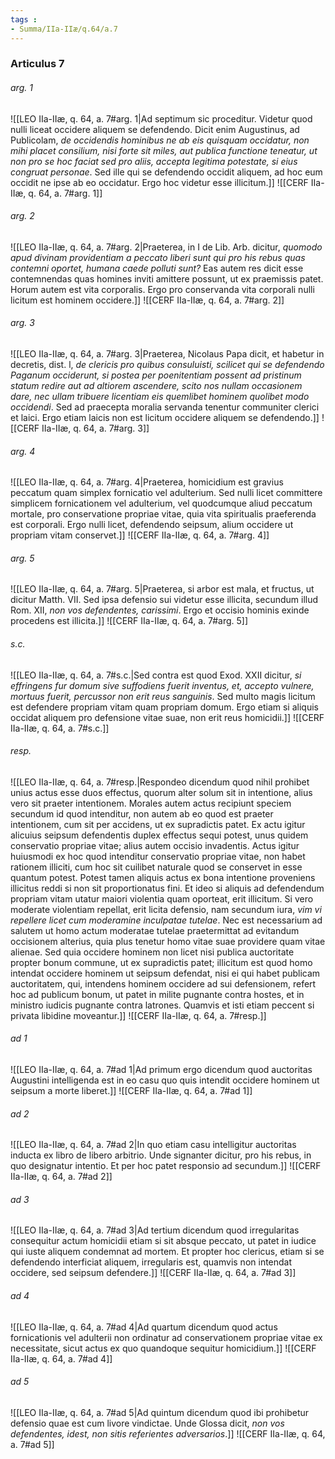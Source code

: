 ```yaml
---
tags : 
- Summa/IIa-IIæ/q.64/a.7
---
```


### Articulus 7

###### arg. 1
![[LEO IIa-IIæ, q. 64, a. 7#arg. 1|Ad septimum sic proceditur. Videtur quod nulli liceat occidere aliquem se defendendo. Dicit enim Augustinus, ad Publicolam, *de occidendis hominibus ne ab eis quisquam occidatur, non mihi placet consilium, nisi forte sit miles, aut publica functione teneatur, ut non pro se hoc faciat sed pro aliis, accepta legitima potestate, si eius congruat personae*. Sed ille qui se defendendo occidit aliquem, ad hoc eum occidit ne ipse ab eo occidatur. Ergo hoc videtur esse illicitum.]]
![[CERF IIa-IIæ, q. 64, a. 7#arg. 1]]

###### arg. 2
![[LEO IIa-IIæ, q. 64, a. 7#arg. 2|Praeterea, in I de Lib. Arb. dicitur, *quomodo apud divinam providentiam a peccato liberi sunt qui pro his rebus quas contemni oportet, humana caede polluti sunt?* Eas autem res dicit esse contemnendas quas homines inviti amittere possunt, ut ex praemissis patet. Horum autem est vita corporalis. Ergo pro conservanda vita corporali nulli licitum est hominem occidere.]]
![[CERF IIa-IIæ, q. 64, a. 7#arg. 2]]

###### arg. 3
![[LEO IIa-IIæ, q. 64, a. 7#arg. 3|Praeterea, Nicolaus Papa dicit, et habetur in decretis, dist. l, *de clericis pro quibus consuluisti, scilicet qui se defendendo Paganum occiderunt, si postea per poenitentiam possent ad pristinum statum redire aut ad altiorem ascendere, scito nos nullam occasionem dare, nec ullam tribuere licentiam eis quemlibet hominem quolibet modo occidendi*. Sed ad praecepta moralia servanda tenentur communiter clerici et laici. Ergo etiam laicis non est licitum occidere aliquem se defendendo.]]
![[CERF IIa-IIæ, q. 64, a. 7#arg. 3]]

###### arg. 4
![[LEO IIa-IIæ, q. 64, a. 7#arg. 4|Praeterea, homicidium est gravius peccatum quam simplex fornicatio vel adulterium. Sed nulli licet committere simplicem fornicationem vel adulterium, vel quodcumque aliud peccatum mortale, pro conservatione propriae vitae, quia vita spiritualis praeferenda est corporali. Ergo nulli licet, defendendo seipsum, alium occidere ut propriam vitam conservet.]]
![[CERF IIa-IIæ, q. 64, a. 7#arg. 4]]

###### arg. 5
![[LEO IIa-IIæ, q. 64, a. 7#arg. 5|Praeterea, si arbor est mala, et fructus, ut dicitur Matth. VII. Sed ipsa defensio sui videtur esse illicita, secundum illud Rom. XII, *non vos defendentes, carissimi*. Ergo et occisio hominis exinde procedens est illicita.]]
![[CERF IIa-IIæ, q. 64, a. 7#arg. 5]]

###### s.c.
![[LEO IIa-IIæ, q. 64, a. 7#s.c.|Sed contra est quod Exod. XXII dicitur, *si effringens fur domum sive suffodiens fuerit inventus, et, accepto vulnere, mortuus fuerit, percussor non erit reus sanguinis*. Sed multo magis licitum est defendere propriam vitam quam propriam domum. Ergo etiam si aliquis occidat aliquem pro defensione vitae suae, non erit reus homicidii.]]
![[CERF IIa-IIæ, q. 64, a. 7#s.c.]]

###### resp.
![[LEO IIa-IIæ, q. 64, a. 7#resp.|Respondeo dicendum quod nihil prohibet unius actus esse duos effectus, quorum alter solum sit in intentione, alius vero sit praeter intentionem. Morales autem actus recipiunt speciem secundum id quod intenditur, non autem ab eo quod est praeter intentionem, cum sit per accidens, ut ex supradictis patet. Ex actu igitur alicuius seipsum defendentis duplex effectus sequi potest, unus quidem conservatio propriae vitae; alius autem occisio invadentis. Actus igitur huiusmodi ex hoc quod intenditur conservatio propriae vitae, non habet rationem illiciti, cum hoc sit cuilibet naturale quod se conservet in esse quantum potest. Potest tamen aliquis actus ex bona intentione proveniens illicitus reddi si non sit proportionatus fini. Et ideo si aliquis ad defendendum propriam vitam utatur maiori violentia quam oporteat, erit illicitum. Si vero moderate violentiam repellat, erit licita defensio, nam secundum iura, *vim vi repellere licet cum moderamine inculpatae tutelae*. Nec est necessarium ad salutem ut homo actum moderatae tutelae praetermittat ad evitandum occisionem alterius, quia plus tenetur homo vitae suae providere quam vitae alienae. Sed quia occidere hominem non licet nisi publica auctoritate propter bonum commune, ut ex supradictis patet; illicitum est quod homo intendat occidere hominem ut seipsum defendat, nisi ei qui habet publicam auctoritatem, qui, intendens hominem occidere ad sui defensionem, refert hoc ad publicum bonum, ut patet in milite pugnante contra hostes, et in ministro iudicis pugnante contra latrones. Quamvis et isti etiam peccent si privata libidine moveantur.]]
![[CERF IIa-IIæ, q. 64, a. 7#resp.]]

###### ad 1
![[LEO IIa-IIæ, q. 64, a. 7#ad 1|Ad primum ergo dicendum quod auctoritas Augustini intelligenda est in eo casu quo quis intendit occidere hominem ut seipsum a morte liberet.]]
![[CERF IIa-IIæ, q. 64, a. 7#ad 1]]

###### ad 2
![[LEO IIa-IIæ, q. 64, a. 7#ad 2|In quo etiam casu intelligitur auctoritas inducta ex libro de libero arbitrio. Unde signanter dicitur, pro his rebus, in quo designatur intentio. Et per hoc patet responsio ad secundum.]]
![[CERF IIa-IIæ, q. 64, a. 7#ad 2]]

###### ad 3
![[LEO IIa-IIæ, q. 64, a. 7#ad 3|Ad tertium dicendum quod irregularitas consequitur actum homicidii etiam si sit absque peccato, ut patet in iudice qui iuste aliquem condemnat ad mortem. Et propter hoc clericus, etiam si se defendendo interficiat aliquem, irregularis est, quamvis non intendat occidere, sed seipsum defendere.]]
![[CERF IIa-IIæ, q. 64, a. 7#ad 3]]

###### ad 4
![[LEO IIa-IIæ, q. 64, a. 7#ad 4|Ad quartum dicendum quod actus fornicationis vel adulterii non ordinatur ad conservationem propriae vitae ex necessitate, sicut actus ex quo quandoque sequitur homicidium.]]
![[CERF IIa-IIæ, q. 64, a. 7#ad 4]]

###### ad 5
![[LEO IIa-IIæ, q. 64, a. 7#ad 5|Ad quintum dicendum quod ibi prohibetur defensio quae est cum livore vindictae. Unde Glossa dicit, *non vos defendentes, idest, non sitis referientes adversarios*.]]
![[CERF IIa-IIæ, q. 64, a. 7#ad 5]]

